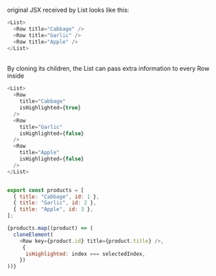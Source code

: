 original JSX received by List looks like this:

```javascript
<List>
  <Row title="Cabbage" />
  <Row title="Garlic" />
  <Row title="Apple" />
</List>
```

<br/>
By cloning its children, the List can pass extra information to every Row 
inside 

```javascript
<List>
  <Row
    title="Cabbage"
    isHighlighted={true} 
  />
  <Row
    title="Garlic"
    isHighlighted={false} 
  />
  <Row
    title="Apple"
    isHighlighted={false} 
  />
</List>
```

```javascript

export const products = [
  { title: "Cabbage", id: 1 },
  { title: "Garlic", id: 2 },
  { title: "Apple", id: 3 },
];

{products.map((product) => (
  cloneElement(
    <Row key={product.id} title={product.title} />,
     {
      isHighlighted: index === selectedIndex,
    })
))}
```